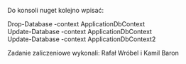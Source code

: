 Do konsoli nuget kolejno wpisać:</br>

Drop-Database -context ApplicationDbContext</br>
Update-Database -context ApplicationDbContext</br>
Update-Database -context ApplicationDbContext2</br>

Zadanie zaliczeniowe wykonali: Rafał Wróbel i Kamil Baron
